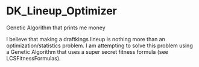 # DK_Lineup_Optimizer
Genetic Algorithm that prints me money

I believe that making a draftkings lineup is nothing more than an optimization/statistics problem. I am attempting to solve this problem using a Genetic Algorithm that uses a super secret fitness formula (see LCSFitnessFormulas).

